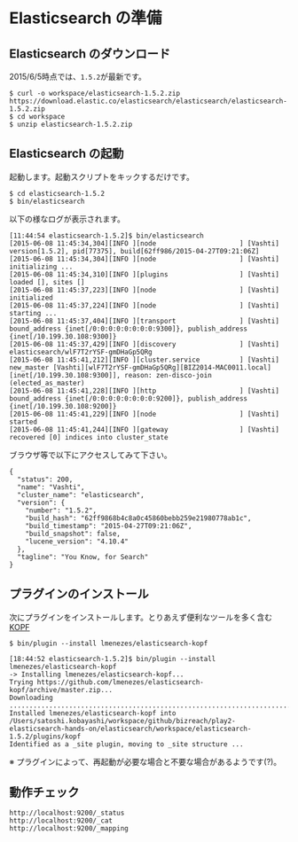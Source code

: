 # Elasticsearch の準備

## Elasticsearch のダウンロード

2015/6/5時点では、`1.5.2`が最新です。

    $ curl -o workspace/elasticsearch-1.5.2.zip https://download.elastic.co/elasticsearch/elasticsearch/elasticsearch-1.5.2.zip
    $ cd workspace
    $ unzip elasticsearch-1.5.2.zip

## Elasticsearch の起動

起動します。起動スクリプトをキックするだけです。

    $ cd elasticsearch-1.5.2
    $ bin/elasticsearch

以下の様なログが表示されます。

    [11:44:54 elasticsearch-1.5.2]$ bin/elasticsearch
    [2015-06-08 11:45:34,304][INFO ][node                     ] [Vashti] version[1.5.2], pid[77375], build[62ff986/2015-04-27T09:21:06Z]
    [2015-06-08 11:45:34,304][INFO ][node                     ] [Vashti] initializing ...
    [2015-06-08 11:45:34,310][INFO ][plugins                  ] [Vashti] loaded [], sites []
    [2015-06-08 11:45:37,223][INFO ][node                     ] [Vashti] initialized
    [2015-06-08 11:45:37,224][INFO ][node                     ] [Vashti] starting ...
    [2015-06-08 11:45:37,404][INFO ][transport                ] [Vashti] bound_address {inet[/0:0:0:0:0:0:0:0:9300]}, publish_address {inet[/10.199.30.108:9300]}
    [2015-06-08 11:45:37,429][INFO ][discovery                ] [Vashti] elasticsearch/wlF7T2rYSF-gmDHaGp5QRg
    [2015-06-08 11:45:41,212][INFO ][cluster.service          ] [Vashti] new_master [Vashti][wlF7T2rYSF-gmDHaGp5QRg][BIZ2014-MAC0011.local][inet[/10.199.30.108:9300]], reason: zen-disco-join (elected_as_master)
    [2015-06-08 11:45:41,228][INFO ][http                     ] [Vashti] bound_address {inet[/0:0:0:0:0:0:0:0:9200]}, publish_address {inet[/10.199.30.108:9200]}
    [2015-06-08 11:45:41,229][INFO ][node                     ] [Vashti] started
    [2015-06-08 11:45:41,244][INFO ][gateway                  ] [Vashti] recovered [0] indices into cluster_state

ブラウザ等で以下にアクセスしてみて下さい。

    {
      "status": 200,
      "name": "Vashti",
      "cluster_name": "elasticsearch",
      "version": {
        "number": "1.5.2",
        "build_hash": "62ff9868b4c8a0c45860bebb259e21980778ab1c",
        "build_timestamp": "2015-04-27T09:21:06Z",
        "build_snapshot": false,
        "lucene_version": "4.10.4"
      },
      "tagline": "You Know, for Search"
    }
    
    
## プラグインのインストール
    
次にプラグインをインストールします。とりあえず便利なツールを多く含む[KOPF](https://github.com/lmenezes/elasticsearch-kopf)

    $ bin/plugin --install lmenezes/elasticsearch-kopf

    [18:44:52 elasticsearch-1.5.2]$ bin/plugin --install lmenezes/elasticsearch-kopf
    -> Installing lmenezes/elasticsearch-kopf...
    Trying https://github.com/lmenezes/elasticsearch-kopf/archive/master.zip...
    Downloading ........................................................................................................................................................................................................................................................................................................................................................................................................................................................................................................................................................................................................................................................................................................................................................................................................................................................................................................................................................................................................................................................................................................................DONE
    Installed lmenezes/elasticsearch-kopf into /Users/satoshi.kobayashi/workspace/github/bizreach/play2-elasticsearch-hands-on/elasticsearch/workspace/elasticsearch-1.5.2/plugins/kopf
    Identified as a _site plugin, moving to _site structure ...

※ プラグインによって、再起動が必要な場合と不要な場合があるようです(?)。

## 動作チェック

    http://localhost:9200/_status
    http://localhost:9200/_cat
    http://localhost:9200/_mapping


